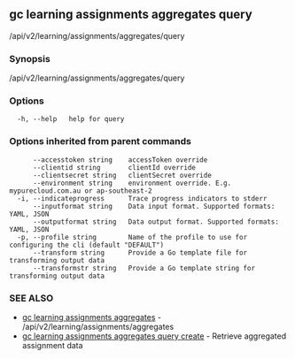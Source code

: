 ## gc learning assignments aggregates query

/api/v2/learning/assignments/aggregates/query

### Synopsis

/api/v2/learning/assignments/aggregates/query

### Options

```
  -h, --help   help for query
```

### Options inherited from parent commands

```
      --accesstoken string    accessToken override
      --clientid string       clientId override
      --clientsecret string   clientSecret override
      --environment string    environment override. E.g. mypurecloud.com.au or ap-southeast-2
  -i, --indicateprogress      Trace progress indicators to stderr
      --inputformat string    Data input format. Supported formats: YAML, JSON
      --outputformat string   Data output format. Supported formats: YAML, JSON
  -p, --profile string        Name of the profile to use for configuring the cli (default "DEFAULT")
      --transform string      Provide a Go template file for transforming output data
      --transformstr string   Provide a Go template string for transforming output data
```

### SEE ALSO

* [gc learning assignments aggregates](gc_learning_assignments_aggregates.html)	 - /api/v2/learning/assignments/aggregates
* [gc learning assignments aggregates query create](gc_learning_assignments_aggregates_query_create.html)	 - Retrieve aggregated assignment data


